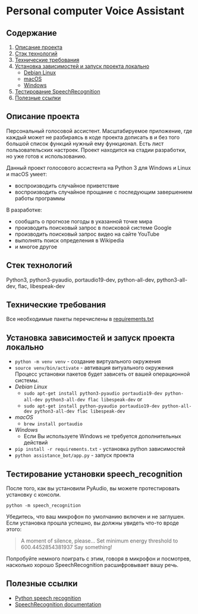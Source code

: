 # Personal computer Voice Assistant

## Содержание
1. [Описание проекта](#description)
2. [Стэк технологий](#stack)
3. [Технические требования](#requirements)
4. [Установка зависимостей и запуск проекта локально](#pacages_installation_and_lounch)
    - [Debian Linux](#pyaudio_installation_linux)
    - [macOS](#pyaudio_installation_macos)
    - [Windows](#pyaudio_installation_windows)
5. [Тестирование SpeechRecognition](#sr_testing)
6. [Полезные ссылки](#links)

## <a name='description'>Описание проекта</a>
Персональный голосовой ассистент. Масштабируемое приложение, где каждый может не разбираясь в коде проекта дописать в и без того большой список функций нужный ему функционал. Есть лист пользовательских настроек. Проект находится на стадии разработки, но уже готов к использованию.

Данный проект голосового ассистента на Python 3 для Windows и Linux и macOS умеет:

- воспроизводить случайное приветствие
- воспроизводить случайное прощание с последующим завершением работы программы

В разработке:

- сообщать о прогнозе погоды в указанной точке мира
- производить поисковый запрос в поисковой системе Google
- производить поисковый запрос видео на сайте YouTube
- выполнять поиск определения в Wikipedia
- и многое другое
## <a name='stack'>Стек технологий</a>
Python3, python3-pyaudio, portaudio19-dev, python-all-dev, python3-all-dev, flac, libespeak-dev

## <a name='requirements'>Технические требования</a>
Все необходимые пакеты перечислены в [requirements.txt](https://github.com/reakfog/ahsoka_voice_assistant/blob/main/requirements.txt)

## <a name='lounch'>Установка зависимостей и запуск проекта локально</a>
- `python -m venv venv` - создание виртуального окружения
- `source venv/bin/activate` - автивация витуального окружения
Процесс установки пакетов будет зависеть от вашей операционной системы.
- *<a name='pyaudio_installation_linux'>Debian Linux</a>*
    - `sudo apt-get install python3-pyaudio portaudio19-dev python-all-dev python3-all-dev flac libespeak-dev`
    or
    - `sudo apt-get install python-pyaudio portaudio19-dev python-all-dev python3-all-dev flac libespeak-dev`
- *<a name='pyaudio_installation_macos'>macOS</a>*
    - `brew install portaudio`
- *<a name='pyaudio_installation_windows'>Windows</a>*
    - Если Вы используете Windows не требуется дополнительных действий
- `pip install -r requirements.txt` - установка python зависимостей
- `python assistance_bot/app.py` - запуск проекта

## <a name='sr_testing'>Тестирование установки speech_recognition</a>
После того, как вы установили PyAudio, вы можете протестировать установку с консоли.

`python -m speech_recognition`

Убедитесь, что ваш микрофон по умолчанию включен и не заглушен. Если установка прошла успешно, вы должны увидеть что-то вроде этого:

> A moment of silence, please...
> Set minimum energy threshold to 600.4452854381937
> Say something!

Попробуйте немного поиграть с этим, говоря в микрофон и посмотрев, насколько хорошо SpeechRecognition расшифровывает вашу речь.

## <a name='links'>Полезные ссылки</a>
- [Python speech recognition](https://realpython.com/python-speech-recognition/)
- [SpeechRecognition documentation](https://github.com/Uberi/speech_recognition)

